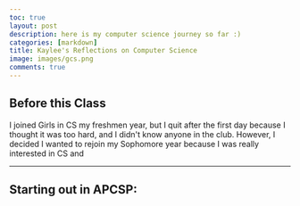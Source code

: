 ```yaml
---
toc: true
layout: post
description: here is my computer science journey so far :)
categories: [markdown]
title: Kaylee's Reflections on Computer Science  
image: images/gcs.png
comments: true
---
```


## Before this Class 
I joined Girls in CS my freshmen year, but I quit after the first day because I thought it was too hard, and I didn't know anyone in the club. However, I decided I wanted to rejoin my Sophomore year because I was really interested in CS and 

---

## Starting out in APCSP:



